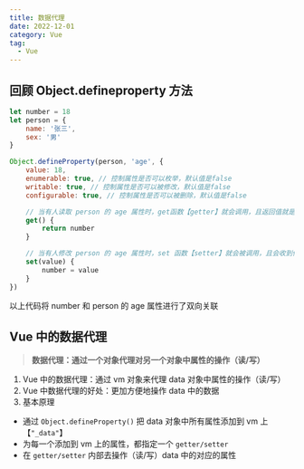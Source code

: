 ```yaml
---
title: 数据代理
date: 2022-12-01
category: Vue
tag:
  - Vue
---
```


## 回顾 Object.defineproperty 方法

```js
let number = 18
let person = {
	name: '张三',
	sex: '男'
}

Object.defineProperty(person, 'age', {
	value: 18,
	enumerable: true, // 控制属性是否可以枚举，默认值是false
	writable: true, // 控制属性是否可以被修改，默认值是false
	configurable: true, // 控制属性是否可以被删除，默认值是false

	// 当有人读取 person 的 age 属性时，get函数【getter】就会调用，且返回值就是 age 的值
	get() {
		return number
	}

	// 当有人修改 person 的 age 属性时，set 函数【setter】就会被调用，且会收到修改的具体值
	set(value) {
		number = value
	}
})
```

以上代码将 number 和 person 的 age 属性进行了双向关联

## Vue 中的数据代理

> **数据代理：通过一个对象代理对另一个对象中属性的操作（读/写）**

1. Vue 中的数据代理：通过 vm 对象来代理 data 对象中属性的操作（读/写）
2. Vue 中数据代理的好处：更加方便地操作 data 中的数据
3. 基本原理

- 通过 `Object.defineProperty()` 把 data 对象中所有属性添加到 vm 上【`"_data"`】
- 为每一个添加到 vm 上的属性，都指定一个 `getter/setter`
- 在 `getter/setter` 内部去操作（读/写）data 中的对应的属性